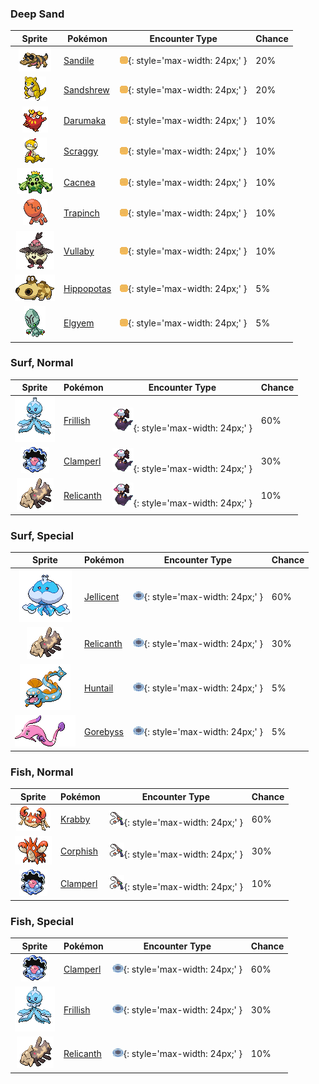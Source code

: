 

### Deep Sand

| Sprite | Pokémon | Encounter Type | Chance |
| :---: | --- | :---: | --- |
| ![sandile](../assets/sprites/sandile/front.gif) | [Sandile](../pokemon/sandile.md/) | ![Deep Sand](../assets/encounter_types/deep_sand.png){: style='max-width: 24px;' } | 20% |
| ![sandshrew](../assets/sprites/sandshrew/front.gif) | [Sandshrew](../pokemon/sandshrew.md/) | ![Deep Sand](../assets/encounter_types/deep_sand.png){: style='max-width: 24px;' } | 20% |
| ![darumaka](../assets/sprites/darumaka/front.gif) | [Darumaka](../pokemon/darumaka.md/) | ![Deep Sand](../assets/encounter_types/deep_sand.png){: style='max-width: 24px;' } | 10% |
| ![scraggy](../assets/sprites/scraggy/front.gif) | [Scraggy](../pokemon/scraggy.md/) | ![Deep Sand](../assets/encounter_types/deep_sand.png){: style='max-width: 24px;' } | 10% |
| ![cacnea](../assets/sprites/cacnea/front.gif) | [Cacnea](../pokemon/cacnea.md/) | ![Deep Sand](../assets/encounter_types/deep_sand.png){: style='max-width: 24px;' } | 10% |
| ![trapinch](../assets/sprites/trapinch/front.gif) | [Trapinch](../pokemon/trapinch.md/) | ![Deep Sand](../assets/encounter_types/deep_sand.png){: style='max-width: 24px;' } | 10% |
| ![vullaby](../assets/sprites/vullaby/front.gif) | [Vullaby](../pokemon/vullaby.md/) | ![Deep Sand](../assets/encounter_types/deep_sand.png){: style='max-width: 24px;' } | 10% |
| ![hippopotas](../assets/sprites/hippopotas/front.gif) | [Hippopotas](../pokemon/hippopotas.md/) | ![Deep Sand](../assets/encounter_types/deep_sand.png){: style='max-width: 24px;' } | 5% |
| ![elgyem](../assets/sprites/elgyem/front.gif) | [Elgyem](../pokemon/elgyem.md/) | ![Deep Sand](../assets/encounter_types/deep_sand.png){: style='max-width: 24px;' } | 5%

### Surf, Normal

| Sprite | Pokémon | Encounter Type | Chance |
| :---: | --- | :---: | --- |
| ![frillish](../assets/sprites/frillish/front.gif) | [Frillish](../pokemon/frillish.md/) | ![Surf, Normal](../assets/encounter_types/surf_normal.png){: style='max-width: 24px;' } | 60% |
| ![clamperl](../assets/sprites/clamperl/front.gif) | [Clamperl](../pokemon/clamperl.md/) | ![Surf, Normal](../assets/encounter_types/surf_normal.png){: style='max-width: 24px;' } | 30% |
| ![relicanth](../assets/sprites/relicanth/front.gif) | [Relicanth](../pokemon/relicanth.md/) | ![Surf, Normal](../assets/encounter_types/surf_normal.png){: style='max-width: 24px;' } | 10%

### Surf, Special

| Sprite | Pokémon | Encounter Type | Chance |
| :---: | --- | :---: | --- |
| ![jellicent](../assets/sprites/jellicent/front.gif) | [Jellicent](../pokemon/jellicent.md/) | ![Surf, Special](../assets/encounter_types/surf_special.png){: style='max-width: 24px;' } | 60% |
| ![relicanth](../assets/sprites/relicanth/front.gif) | [Relicanth](../pokemon/relicanth.md/) | ![Surf, Special](../assets/encounter_types/surf_special.png){: style='max-width: 24px;' } | 30% |
| ![huntail](../assets/sprites/huntail/front.gif) | [Huntail](../pokemon/huntail.md/) | ![Surf, Special](../assets/encounter_types/surf_special.png){: style='max-width: 24px;' } | 5% |
| ![gorebyss](../assets/sprites/gorebyss/front.gif) | [Gorebyss](../pokemon/gorebyss.md/) | ![Surf, Special](../assets/encounter_types/surf_special.png){: style='max-width: 24px;' } | 5%

### Fish, Normal

| Sprite | Pokémon | Encounter Type | Chance |
| :---: | --- | :---: | --- |
| ![krabby](../assets/sprites/krabby/front.gif) | [Krabby](../pokemon/krabby.md/) | ![Fish, Normal](../assets/encounter_types/fish_normal.png){: style='max-width: 24px;' } | 60% |
| ![corphish](../assets/sprites/corphish/front.gif) | [Corphish](../pokemon/corphish.md/) | ![Fish, Normal](../assets/encounter_types/fish_normal.png){: style='max-width: 24px;' } | 30% |
| ![clamperl](../assets/sprites/clamperl/front.gif) | [Clamperl](../pokemon/clamperl.md/) | ![Fish, Normal](../assets/encounter_types/fish_normal.png){: style='max-width: 24px;' } | 10%

### Fish, Special

| Sprite | Pokémon | Encounter Type | Chance |
| :---: | --- | :---: | --- |
| ![clamperl](../assets/sprites/clamperl/front.gif) | [Clamperl](../pokemon/clamperl.md/) | ![Fish, Special](../assets/encounter_types/fish_special.png){: style='max-width: 24px;' } | 60% |
| ![frillish](../assets/sprites/frillish/front.gif) | [Frillish](../pokemon/frillish.md/) | ![Fish, Special](../assets/encounter_types/fish_special.png){: style='max-width: 24px;' } | 30% |
| ![relicanth](../assets/sprites/relicanth/front.gif) | [Relicanth](../pokemon/relicanth.md/) | ![Fish, Special](../assets/encounter_types/fish_special.png){: style='max-width: 24px;' } | 10% |
